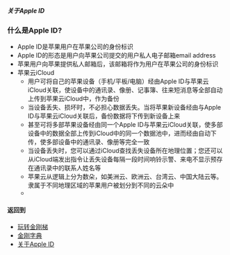 ##### 关于Apple ID
### 什么是Apple ID?

- Apple ID是苹果用户在苹果公司的身份标识
- Apple ID的形态是用户向苹果公司提交的用户私人电子邮箱email address
- 苹果用户向苹果提供私人邮箱后，该邮箱将作为用户在苹果公司的身份标识
- 苹果云iCloud
  - 用户可将自己的苹果设备（手机/平板/电脑）经由Apple ID与苹果云iCloud关联，使设备中的通讯录、像册、记事簿、往来短消息等全部自动上传到苹果云iCloud中，作为备份
  - 当设备丢失、损坏时，不必担心数据丢失。当将苹果新设备经由与Apple ID与苹果云iCloud关联后，备份数据将下传到新设备上来
  - 甚至可将多部苹果设备经由同一个Apple ID与苹果云iCloud关联，使多部设备中的数据全部上传到iCloud中的同一个数据池中，进而经由自动下传，使多部设备中的通讯录、像册等完全一致
  - 当设备丢失时，您可以通过iCloud查找丢失设备所在地理位置；您还可以从iCloud端发出指令让丢失设备每隔一段时间响铃示警、来电不显示预存在通讯录中的联系人姓名等
  - 苹果云从逻辑上分为数朵，如美洲云、欧洲云、台湾云、中国大陆云等。隶属于不同地理区域的苹果用户被划分到不同的云朵中
  - 
#### 返回到
- [玩转金刚梯](https://github.com/a2zitpro/web/blob/master/LadderFree/A.md)
- [金刚字典](https://github.com/a2zitpro/web/blob/master/LadderFree/kkDictionary/KKDictionary.md)
- [关于Apple ID](https://github.com/a2zitpro/web/blob/master/LadderFree/kkDictionary/kkAppLadder/iOS/AppleIDList.md)
